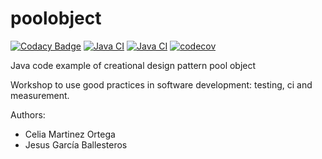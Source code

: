 poolobject
==========

[![Codacy Badge](https://api.codacy.com/project/badge/Grade/12c41a5ee58e4096a80c16736effe2b7)](https://app.codacy.com/gh/JesusGar13/poolobject?utm_source=github.com&utm_medium=referral&utm_content=JesusGar13/poolobject&utm_campaign=Badge_Grade)
[![Java CI](https://github.com/JesusGar13/poolobject/actions/workflows/ci_jdk11_build.yml/badge.svg)](https://github.com/JesusGar13/poolobject/actions/workflows/ci_jdk11_build.yml) 
[![Java CI](https://github.com/JesusGar13/poolobject/actions/workflows/ci_jdk1.8_build_test.yml/badge.svg)](https://github.com/JesusGar13/poolobject/actions/workflows/ci_jdk1.8_build_test.yml) 
[![codecov](https://codecov.io/gh/JesusGar13/poolobject/graph/badge.svg?token=NvQ17D5kct)](https://codecov.io/gh/JesusGar13/poolobject)

Java code example of creational design pattern pool object

Workshop to use good practices in software development: testing, ci and measurement.

Authors:

- Celia Martinez Ortega
- Jesus García Ballesteros 
